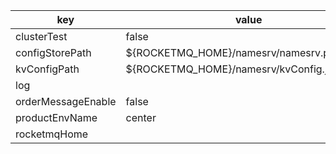 |key|value|
|---|---|
|clusterTest|false|
|configStorePath|${ROCKETMQ_HOME}/namesrv/namesrv.properties|
|kvConfigPath|${ROCKETMQ_HOME}/namesrv/kvConfig.json|
|log||
|orderMessageEnable|false|
|productEnvName|center|
|rocketmqHome||
